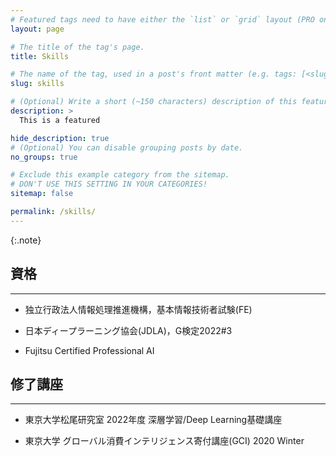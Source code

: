 ```yaml
---
# Featured tags need to have either the `list` or `grid` layout (PRO only).
layout: page

# The title of the tag's page.
title: Skills

# The name of the tag, used in a post's front matter (e.g. tags: [<slug>]).
slug: skills

# (Optional) Write a short (~150 characters) description of this featured tag.
description: >
  This is a featured 

hide_description: true
# (Optional) You can disable grouping posts by date.
no_groups: true

# Exclude this example category from the sitemap.
# DON'T USE THIS SETTING IN YOUR CATEGORIES!
sitemap: false

permalink: /skills/
---
```


{:.note}

## 資格
----------------------------------------------------------------
* 独立行政法人情報処理推進機構，基本情報技術者試験(FE)

* 日本ディープラーニング協会(JDLA)，G検定2022#3

* Fujitsu Certified Professional AI

## 修了講座
----------------------------------------------------------------
* 東京大学松尾研究室 2022年度 深層学習/Deep Learning基礎講座

* 東京大学 グローバル消費インテリジェンス寄付講座(GCI) 2020 Winter
